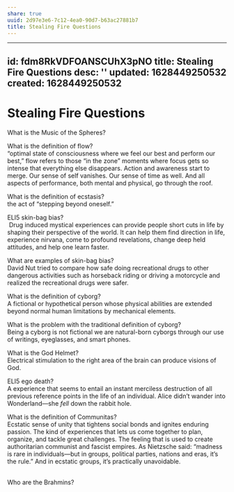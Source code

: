 ```yaml
---
share: true
uuid: 2d97e3e6-7c12-4ea0-90d7-b63ac27881b7
title: Stealing Fire Questions
---
```

---
id: fdm8RkVDFOANSCUhX3pNO
title: Stealing Fire Questions
desc: ''
updated: 1628449250532
created: 1628449250532
---
# Stealing Fire Questions
What is the Music of the Spheres?

What is the definition of flow?  
“optimal state of consciousness where we feel our best and perform our best,” flow refers to those “in the zone” moments where focus gets so intense that everything else disappears. Action and awareness start to merge. Our sense of self vanishes. Our sense of time as well. And all aspects of performance, both mental and physical, go through the roof.

What is the definition of ecstasis?  
the act of “stepping beyond oneself.”

ELI5 skin-bag bias?  
 Drug induced mystical experiences can provide people short cuts in life by shaping their perspective of the world. It can help them find direction in life, experience nirvana, come to profound revelations, change deep held attitudes, and help one learn faster.

What are examples of skin-bag bias?  
David Nut tried to compare how safe doing recreational drugs to other dangerous activities such as horseback riding or driving a motorcycle and realized the recreational drugs were safer.

What is the definition of cyborg?  
A fictional or hypothetical person whose physical abilities are extended beyond normal human limitations by mechanical elements.

What is the problem with the traditional definition of cyborg?  
Being a cyborg is not fictional we are natural-born cyborgs through our use of writings, eyeglasses, and smart phones. 

What is the God Helmet?  
Electrical stimulation to the right area of the brain can produce visions of God.

ELI5 ego death?  
A experience that seems to entail an instant merciless destruction of all previous reference points in the life of an individual. Alice didn’t wander into Wonderland—she _fell_ down the rabbit hole.

What is the definition of Communitas?  
Ecstatic sense of unity that tightens social bonds and ignites enduring passion. The kind of experiences that lets us come together to plan, organize, and tackle great challenges. The feeling that is used to create authoritarian communist and fascist empires. As Nietzsche said: “madness is rare in individuals—but in groups, political parties, nations and eras, it’s the rule.” And in ecstatic groups, it’s practically unavoidable.  
 

Who are the Brahmins?
